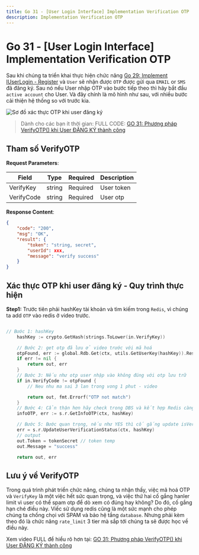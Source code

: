 ```yaml
---
title: Go 31 - [User Login Interface] Implementation Verification OTP
description: Implementation Verification OTP
---
```



# Go 31 - [User Login Interface] Implementation Verification OTP

Sau khi chúng ta triển khai thực hiện chức năng [Go 29: Implement IUserLogin - Register](https://youtu.be/iYwOZIy2Dno) và `User` sẽ nhận được `OTP` được gửi qua `EMAIL` or `SMS` đã đăng ký. Sau nó nếu User nhập OTP vào bước tiếp theo thì hãy bắt đầu `active account` cho User. Và đây chính là mô hình như sau, với nhiều bước cải thiện hệ thống so với trước kia.

![Sơ đồ xác thực OTP khi user đăng ký](https://res.cloudinary.com/shopdev/image/upload/v1728375760/verify_zfqlnv.png)

> Dành cho các bạn ít thời gian: FULL CODE: [GO 31: Phương pháp VerifyOTP() khi User ĐĂNG KÝ thành công](https://youtu.be/GUViVHAxodc)

## Tham số VerifyOTP

**Request Parameters**:

| Field    | Type   | Required             | Description            |
|----------|--------|----------------------|------------------------|
| VerifyKey | string | Required             | User token           |
| VerifyCode    | string | Required | User otp             |

**Response Content**:

```json
{
    "code": "200",
    "msg": "OK",
    "result": {
        "token": "string, secret",
        "userId": xxx,
        "message": "verify success"
    }
}
```

## Xác thực OTP khi user đăng ký - Quy trình thực hiện 

**Step1:** Trước tiên phải hashKey tài khoản và tìm kiếm trong `Redis`, vì chúng ta add `OTP` vào redis ở video trước.

```go

// Bước 1: hashKey
	hashKey := crypto.GetHash(strings.ToLower(in.VerifyKey))

	// Bước 2: get otp đã lưu ở video trước với mã hoá
	otpFound, err := global.Rdb.Get(ctx, utils.GetUserKey(hashKey)).Result()
	if err != nil {
		return out, err
	}
    // Bước 3: Nếu như otp user nhập vào không đúng với otp lưu trữ
	if in.VerifyCode != otpFound {
		// Neu nhu ma sai 3 lan trong vong 1 phut - video

		return out, fmt.Errorf("OTP not match")
	}
    // Bước 4: Cẩn thận hơn hãy check trong DBS và kết hợp Redis càng tốt
	infoOTP, err := s.r.GetInfoOTP(ctx, hashKey)

	// Bước 5: Bước quan trọng, nếu như YES thì cố gắng update isVerified = 1
	err = s.r.UpdateUserVerificationStatus(ctx, hashKey)
	// output
	out.Token = tokenSecret // token temp
	out.Message = "success"

	return out, err
```

## Lưu ý về VerifyOTP

Trong quá trình phát triển chức năng, chúng ta nhận thấy, việc mã hoá OTP và `VerifyKey` là một việc hết sức quan trọng, và việc thứ hai cố gắng hanler limit vì user có thể spam otp để dò xem có đúng hay không? Do đó, cố gắng hạn ché
điều này. Viếc sử dụng redis cũng là một sức mạnh cho phép chúng ta chống chọi với SPAM và bảo hệ tầng `database`. Nhưng phải kèm theo đó là chức năng `rate_limit` 3 tier mà sắp tới chúng ta sẽ được học về điều này.

Xem video FULL để hiểu rõ hơn tại: [GO 31: Phương pháp VerifyOTP() khi User ĐĂNG KÝ thành công](https://youtu.be/GUViVHAxodc)